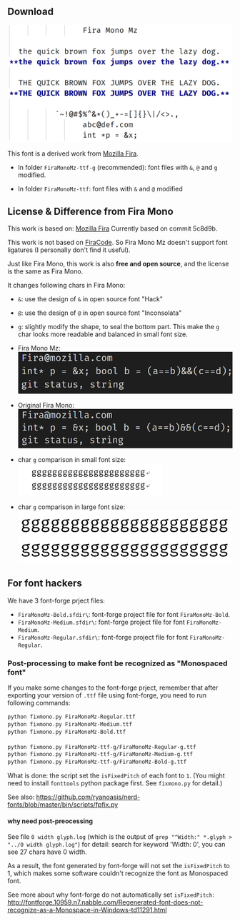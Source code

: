 

## Download
![Image Fira Mono Mz](./Showcase.png)

This font is a derived work from [Mozilla Fira](http://mozilla.github.io/Fira/).

+ In folder `FiraMonoMz-ttf-g` (recommended): font files with `&`, `@` and `g` modified.
  
+ In folder `FiraMonoMz-ttf`:   font files with `&` and `@` modified


## License & Difference from Fira Mono
This work is based on: [Mozilla Fira](http://mozilla.github.io/Fira/)
Currently based on commit 5c8d9b.

This work is not based on [FiraCode](https://github.com/tonsky/FiraCode). 
So Fira Mono Mz doesn't support font ligatures (I personally don't find it useful).

Just like Fira Mono, this work is also **free and open source**, 
and the license is the same as Fira Mono.

It changes following chars in Fira Mono:
+ `&`: use the design of `&` in open source font "Hack"
+ `@`: use the design of `@` in open source font "Inconsolata" 
+ `g`: slightly modify the shape, to seal the bottom part.
  This make the `g` char looks more readable and balanced in small 
  font size.

+ Fira Mono Mz: 
![Image Fira Mono Mz](./FiraMonoMz.PNG)
+ Original Fira Mono:
![Image Fira Mono](./FiraMono.PNG)
+ char `g` comparison in small font size: <br/>
![char g comparison](./comparison-g.png)
+ char `g` comparison in large font size: <br/>
![char g comparison](./comparison-g-big.png)


## For font hackers
We have 3 font-forge prject files:
+ `FiraMonoMz-Bold.sfdir\`: font-forge project file for font `FiraMonoMz-Bold`.
+ `FiraMonoMz-Medium.sfdir\`: font-forge project file for font `FiraMonoMz-Medium`.
+ `FiraMonoMz-Regular.sfdir\`: font-forge project file for font `FiraMonoMz-Regular`.

### Post-processing to make font be recognized as "Monospaced font"
If you make some changes to the font-forge prject, 
remember that after exporting your version of `.ttf` file using font-forge, 
you need to run following commands:
```sh
python fixmono.py FiraMonoMz-Regular.ttf
python fixmono.py FiraMonoMz-Medium.ttf
python fixmono.py FiraMonoMz-Bold.ttf

python fixmono.py FiraMonoMz-ttf-g/FiraMonoMz-Regular-g.ttf
python fixmono.py FiraMonoMz-ttf-g/FiraMonoMz-Medium-g.ttf
python fixmono.py FiraMonoMz-ttf-g/FiraMonoMz-Bold-g.ttf
```
What is done: the script set the `isFixedPitch` of each font to `1`.
(You might need to install `fonttools` python package first. See `fixmono.py` for detail.)

See also: https://github.com/ryanoasis/nerd-fonts/blob/master/bin/scripts/fpfix.py

#### why need post-preocessing
See file `0 width glyph.log` (which is the output of 
`grep "^Width:" *.glyph > "../0 width glyph.log"`) for detail:
search for keyword 'Width: 0', you can see 27 chars have 0 width.

As a result, the font generated by font-forge will not set the `isFixedPitch` to 1, 
which makes some software couldn't recognize the font as Monospaced font.

See more about why font-forge do not automatically set `isFixedPitch`: http://fontforge.10959.n7.nabble.com/Regenerated-font-does-not-recognize-as-a-Monospace-in-Windows-td11291.html







